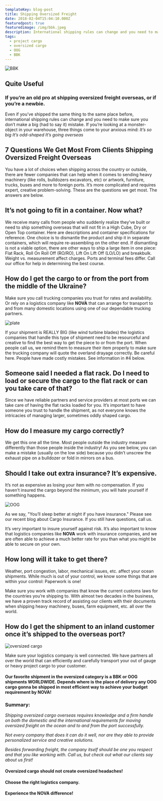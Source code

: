 ```yaml
---
templateKey: blog-post
title: Shipping Oversized Freight
date: 2018-02-04T15:04:10.000Z
featuredpost: true
featuredimage: /img/bbk.jpeg
description: International shipping rules can change and you need to make sure that you don’t make a mistake regarding your BBK or OOG cargo weight, dimension, certificates. This mistakes are VERY COSTLY. 
tags:
  - project cargo
  - oversized cargo
  - OOG
  - BBK
---
```

![BBK](/img/bbk.jpeg)

## Quite Useful 
### If you’re an old pro at shipping oversized freight overseas, or if you’re a newbie.
Even if you’ve shipped the same thing to the same place before, international shipping rules can change and you need to make sure you don’t make a big (had to say it) mistake.
If you’re looking at a monster-object in your warehouse, three things come to your anxious mind:
_It’s so big_
_It’s odd-shaped_
_It’s going overseas_

## 7 Questions We Get Most From Clients Shipping Oversized Freight Overseas
You have a lot of choices when shipping across the country or outside, there are fewer companies that can help when it comes to sending heavy machinery (like rolls, bulldozers excavators, etc) or artwork, furniture, trucks, buses and more to foreign ports.
It’s more complicated and requires expert, creative problem-solving. These are the questions we get most. The answers are below.

## It’s not going to fit in a container. Now what?
We receive many calls from people who suddenly realize they’ve built or need to ship something overseas that will not fit in a High Cube, Dry or Open Top container.
Here are descriptions and container specifications for reference. One choice is to dismantle the product and ship it in separate containers, which will require re-assembling on the other end.
If dismantling is not a viable option, there are other ways to ship a large item in one piece: Flat Rack, Roll On Roll Off (RO/RO), Lift On Lift Off (LO/LO) and breakbulk. Weight vs. measurement affect charges.
Ports and terminal fees differ. Call our office for help in determining the best course.

## How do I get the cargo to or from the port from the middle of the Ukraine?
Make sure you call trucking companies you trust for rates and availability. Or rely on a logistics company like **NOVA** that can arrange for transport to and from many domestic locations using one of our dependable trucking partners.

![plate](/img/plate.jpeg)

If your shipment is REALLY BIG (like wind turbine blades) the logistics companies that handle this type of shipment need to be resourceful and creative to find the best way to get the piece to or from the port.
When people call us, we remind them to measure their item properly to make sure the trucking company will quote the overland drayage correctly. Be careful here. People have made costly mistakes. See information in #4 below.

## Someone said I needed a flat rack. Do I need to load or secure the cargo to the flat rack or can you take care of that?
Since we have reliable partners and service providers at most ports we can take care of having the flat racks loaded for you.
It’s important to have someone you trust to handle the shipment, as not everyone knows the intricacies of managing larger, sometimes oddly shaped cargo.

## How do I measure my cargo correctly?
We get this one all the time. Most people outside the industry measure differently than those people inside the industry!
As you see below, you can make a mistake (usually on the low side) because you didn’t unscrew the exhaust pipe on a bulldozer or fold in mirrors on a bus.

## Should I take out extra insurance? It’s expensive.
It’s not as expensive as losing your item with no compensation. If you haven’t insured the cargo beyond the minimum, you will hate yourself if something happens.

![OOG](/img/bbk1.jpeg)

As we say, "You’ll sleep better at night if you have insurance." Please see our recent blog about Cargo Insurance. If you still have questions, call us.

It’s very important to insure yourself against risk. It’s also important to know that logistics companies like **NOVA** work with insurance companies, and we are often able to achieve a much better rate for you than what you might be able to secure on your own.

## How long will it take to get there?
Weather, port congestion, labor, mechanical issues, etc. affect your ocean shipments. While much is out of your control, we know some things that are within your control: Paperwork is one!

Make sure you work with companies that know the current customs laws for the countries you’re shipping to. With almost two decades in the business, we have a proven track record of assisting our clients with their documents when shipping heavy machinery, buses, farm equipment, etc. all over the world.

## How do I get the shipment to an inland customer once it’s shipped to the overseas port?

![oversized cargo](/img/bbk2.jpeg)

Make sure your logistics company is well connected. We have partners all over the world that can efficiently and carefully transport your out of gauge or heavy project cargo to your customer.

#### Our favorite shipment in the oversized category is a BBK or OOG shipments WORLDWIDE. Depends where is the place of delivery any OOG cargo gonna be shipped in most efficient way to achieve your budget requirement by NOVA!

### Summary:
_Shipping oversized cargo overseas requires knowledge and a firm handle on both the domestic and the international requirements for moving oversized freight on the ocean and to and from the port successfully._

_Not every company that does it can do it well, nor are they able to provide personalized service and creative solutions._

_Besides forwarding freight, the company itself should be one you respect and that you like working with. Call us, but check out what our clients say about us first!_

#### Oversized cargo should not create oversized headaches!

#### Choose the right logistics company.

#### Experience the NOVA difference!